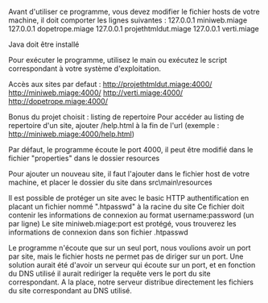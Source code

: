 Avant d'utiliser ce programme, vous devez modifier le fichier hosts de votre machine, il doit comporter les lignes suivantes :
127.0.0.1     miniweb.miage
127.0.0.1     dopetrope.miage
127.0.0.1     projethtmldut.miage
127.0.0.1     verti.miage

Java doit être installé

Pour exécuter le programme, utilisez le main ou exécutez le script correspondant à votre système d'exploitation.

Accès aux sites par defaut :
http://projethtmldut.miage:4000/
http://miniweb.miage:4000/
http://verti.miage:4000/
http://dopetrope.miage:4000/

Bonus du projet choisit : listing de repertoire
Pour accéder au listing de repertoire d'un site, ajouter /help.html à la fin de l'url (exemple : http://miniweb.miage:4000/help.html)

Par défaut, le programme écoute le port 4000, il peut être modifié dans le fichier "properties" dans le dossier resources

Pour ajouter un nouveau site, il faut l'ajouter dans le fichier host de votre machine, et placer le dossier du site dans src\main\resources

Il est possible de protéger un site avec le basic HTTP authentification en placant un fichier nommé ".htpasswd" à la racine du site
Ce fichier doit contenir les informations de connexion au format username:password (un par ligne)
Le site miniweb.miage:port est protégé, vous trouverez les informations de connexion dans son fichier .htpasswd

Le programme n'écoute que sur un seul port, nous voulions avoir un port par site, mais le fichier hosts ne permet pas de diriger sur un port.
Une solution aurait été d'avoir un serveur qui écoute sur un port, et en fonction du DNS utilisé il aurait rediriger la requête vers le port du site correspondant.
A la place, notre serveur distribue directement les fichiers du site correspondant au DNS utilisé.